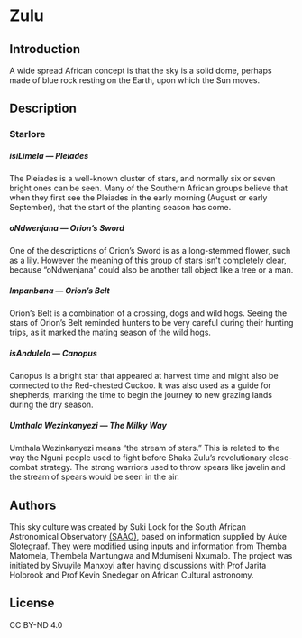 # Zulu

## Introduction

A wide spread African concept is that the sky is a solid dome, perhaps made of blue rock resting on the Earth, upon which the Sun moves.

## Description

### Starlore

##### isiLimela &mdash; Pleiades

The Pleiades is a well-known cluster of stars, and normally six or seven bright ones can be seen. Many of the Southern African groups believe that when they first see the Pleiades in the early morning (August or early September), that the start of the planting season has come.

##### oNdwenjana &mdash; Orion&#8217;s Sword

One of the descriptions of Orion&#8217;s Sword is as a long-stemmed flower, such as a lily. However the meaning of this group of stars isn't completely clear, because &#8220;oNdwenjana&#8221; could also be another tall object like a tree or a man.

##### Impanbana &mdash; Orion&#8217;s Belt

Orion&#8217;s Belt is a combination of a crossing, dogs and wild hogs. Seeing the stars of Orion&#8217;s Belt reminded hunters to be very careful during their hunting trips, as it marked the mating season of the wild hogs.

##### isAndulela &mdash; Canopus

Canopus is a bright star that appeared at harvest time and might also be connected to the Red-chested Cuckoo. It was also used as a guide for shepherds, marking the time to begin the journey to new grazing lands during the dry season.

##### Umthala Wezinkanyezi &mdash; The Milky Way

Umthala Wezinkanyezi means &#8220;the stream of stars.&#8221; This is related to the way the Nguni people used to fight before Shaka Zulu&#8217;s revolutionary close-combat strategy. The strong warriors used to throw spears like javelin and the stream of spears would be seen in the air.

## Authors

This sky culture was created by Suki Lock for the South African Astronomical Observatory [(SAAO)](http://www.saao.ac.za/), based on information supplied by Auke Slotegraaf. They were modified using inputs and information from Themba Matomela, Thembela Mantungwa and Mdumiseni Nxumalo. The project was initiated by Sivuyile Manxoyi after having discussions with Prof Jarita Holbrook and Prof Kevin Snedegar on African Cultural astronomy.

## License

CC BY-ND 4.0
